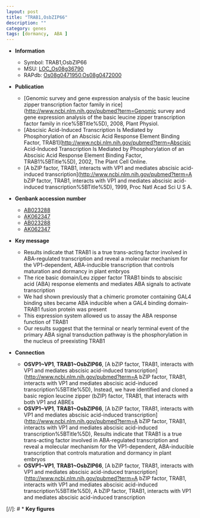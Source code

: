 ```yaml
---
layout: post
title: "TRAB1,OsbZIP66"
description: ""
category: genes
tags: [dormancy,  ABA ]
---
```


* **Information**  
    + Symbol: TRAB1,OsbZIP66  
    + MSU: [LOC_Os08g36790](http://rice.plantbiology.msu.edu/cgi-bin/ORF_infopage.cgi?orf=LOC_Os08g36790)  
    + RAPdb: [Os08g0471950](http://rapdb.dna.affrc.go.jp/viewer/gbrowse_details/irgsp1?name=Os08g0471950),[Os08g0472000](http://rapdb.dna.affrc.go.jp/viewer/gbrowse_details/irgsp1?name=Os08g0472000)  

* **Publication**  
    + [Genomic survey and gene expression analysis of the basic leucine zipper transcription factor family in rice](http://www.ncbi.nlm.nih.gov/pubmed?term=Genomic survey and gene expression analysis of the basic leucine zipper transcription factor family in rice%5BTitle%5D), 2008, Plant Physiol.
    + [Abscisic Acid-Induced Transcription Is Mediated by Phosphorylation of an Abscisic Acid Response Element Binding Factor, TRAB1](http://www.ncbi.nlm.nih.gov/pubmed?term=Abscisic Acid-Induced Transcription Is Mediated by Phosphorylation of an Abscisic Acid Response Element Binding Factor, TRAB1%5BTitle%5D), 2002, The Plant Cell Online.
    + [A bZIP factor, TRAB1, interacts with VP1 and mediates abscisic acid-induced transcription](http://www.ncbi.nlm.nih.gov/pubmed?term=A bZIP factor, TRAB1, interacts with VP1 and mediates abscisic acid-induced transcription%5BTitle%5D), 1999, Proc Natl Acad Sci U S A.

* **Genbank accession number**  
    + [AB023288](http://www.ncbi.nlm.nih.gov/nuccore/AB023288)
    + [AK062347](http://www.ncbi.nlm.nih.gov/nuccore/AK062347)
    + [AB023288](http://www.ncbi.nlm.nih.gov/nuccore/AB023288)
    + [AK062347](http://www.ncbi.nlm.nih.gov/nuccore/AK062347)

* **Key message**  
    + Results indicate that TRAB1 is a true trans-acting factor involved in ABA-regulated transcription and reveal a molecular mechanism for the VP1-dependent, ABA-inducible transcription that controls maturation and dormancy in plant embryos
    + The rice basic domain/Leu zipper factor TRAB1 binds to abscisic acid (ABA) response elements and mediates ABA signals to activate transcription
    + We had shown previously that a chimeric promoter containing GAL4 binding sites became ABA inducible when a GAL4 binding domain-TRAB1 fusion protein was present
    + This expression system allowed us to assay the ABA response function of TRAB1
    + Our results suggest that the terminal or nearly terminal event of the primary ABA signal transduction pathway is the phosphorylation in the nucleus of preexisting TRAB1

* **Connection**  
    + __OSVP1~VP1__, __TRAB1~OsbZIP66__, [A bZIP factor, TRAB1, interacts with VP1 and mediates abscisic acid-induced transcription](http://www.ncbi.nlm.nih.gov/pubmed?term=A bZIP factor, TRAB1, interacts with VP1 and mediates abscisic acid-induced transcription%5BTitle%5D), Instead, we have identified and cloned a basic region leucine zipper (bZIP) factor, TRAB1, that interacts with both VP1 and ABREs
    + __OSVP1~VP1__, __TRAB1~OsbZIP66__, [A bZIP factor, TRAB1, interacts with VP1 and mediates abscisic acid-induced transcription](http://www.ncbi.nlm.nih.gov/pubmed?term=A bZIP factor, TRAB1, interacts with VP1 and mediates abscisic acid-induced transcription%5BTitle%5D), Results indicate that TRAB1 is a true trans-acting factor involved in ABA-regulated transcription and reveal a molecular mechanism for the VP1-dependent, ABA-inducible transcription that controls maturation and dormancy in plant embryos
    + __OSVP1~VP1__, __TRAB1~OsbZIP66__, [A bZIP factor, TRAB1, interacts with VP1 and mediates abscisic acid-induced transcription](http://www.ncbi.nlm.nih.gov/pubmed?term=A bZIP factor, TRAB1, interacts with VP1 and mediates abscisic acid-induced transcription%5BTitle%5D), A bZIP factor, TRAB1, interacts with VP1 and mediates abscisic acid-induced transcription

[//]: # * **Key figures**  


